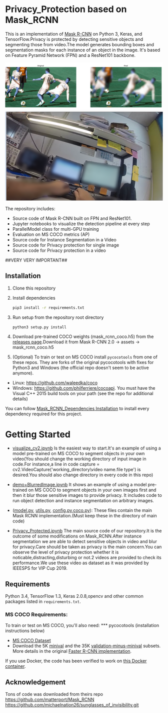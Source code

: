 # Privacy_Protection based on Mask_RCNN

This is an implementation of [Mask R-CNN](https://arxiv.org/abs/1703.06870) on Python 3, Keras, and TensorFlow.Privacy is protected by detecting sensitive objects and segmenting those from video.The model generates bounding boxes and segmentation masks for each instance of an object in the image. It's based on Feature Pyramid Network (FPN) and a ResNet101 backbone.

![Privacy_Protected_Image](Practice.png)
![Privacy_Protected_Image2](Capture.PNG)

The repository includes:
* Source code of Mask R-CNN built on FPN and ResNet101.
* Jupyter notebooks to visualize the detection pipeline at every step
* ParallelModel class for multi-GPU training
* Evaluation on MS COCO metrics (AP)
* Source code for Instance Segmentation in a Video
* Source code for Privacy protection for single image
* Source code for Privacy protection in a video


##VERY VERY IMPORTANT##
## Installation
1. Clone this repository
2. Install dependencies
   ```bash
   pip3 install -r requirements.txt
   ```
3. Run setup from the repository root directory
    ```bash
    python3 setup.py install
    ``` 
3. Download pre-trained COCO weights (mask_rcnn_coco.h5) from the [releases page](https://github.com/matterport/Mask_RCNN/releases).Download it from Mask R-CNN 2.0 -> assets -> mask_rcnn_coco.h5

4. (Optional) To train or test on MS COCO install `pycocotools` from one of these repos. They are forks of the original pycocotools with fixes for Python3 and Windows (the official repo doesn't seem to be active anymore).
* Linux: https://github.com/waleedka/coco
* Windows: https://github.com/philferriere/cocoapi.
You must have the Visual C++ 2015 build tools on your path (see the repo for additional details)

You can follow [Mask_RCNN_Dependencies Installation](https://www.youtube.com/watch?v=2TikTv6PWDw&t=689s) to install every dependency required for this project. 



# Getting Started
* [visualize_cv2.ipynb](visualize_cv2.ipynb) Is the easiest way to start.It's an example of using a model pre-trained on MS COCO to segment objects in your own video(You should change the working directory of input image in code.For instance,a line in code  capture = cv2.VideoCapture('working_directory\video name.file type') is desired.You should also change directory in every code in this repo)

* [demo+BlurredImage.ipynb](demo+BlurredImage.ipynb) It shows an example of using a model pre-trained on MS COCO to segment objects in your own images first and then it blur those sensitive images to provide privacy. 
It includes code to run object detection and instance segmentation on arbitrary images.

* ([model.py](model.py), [utils.py](utils.py), [config.py](config.py),[coco.py](coco.py)): These files contain the main Mask RCNN implementation.(Must keep these in the directory of main code) 

* [Privacy_Protected.ipynb](Privacy_Protected.ipynb) The main source code of our repository.It is the outcome of some modifications on Mask_RCNN.After instance segmentation we are able to detect sensitive objects in video and blur for privacy.Care should be taken as privacy is the main concern.You can observe the level of privacy protection whether it is noticable,distracting,disturbing or not.2 videos are provided to check its performance.We use these video as dataset as it was provided by IEEESPS for VIP Cup 2019.  


## Requirements
Python 3.4, TensorFlow 1.3, Keras 2.0.8,opencv and other common packages listed in `requirements.txt`.

### MS COCO Requirements:
To train or test on MS COCO, you'll also need:
*** pycocotools (installation instructions below)
* [MS COCO Dataset](http://cocodataset.org/#home)
* Download the 5K [minival](https://dl.dropboxusercontent.com/s/o43o90bna78omob/instances_minival2014.json.zip?dl=0)
  and the 35K [validation-minus-minival](https://dl.dropboxusercontent.com/s/s3tw5zcg7395368/instances_valminusminival2014.json.zip?dl=0)
  subsets. More details in the original [Faster R-CNN implementation](https://github.com/rbgirshick/py-faster-rcnn/blob/master/data/README.md).

If you use Docker, the code has been verified to work on
[this Docker container](https://hub.docker.com/r/waleedka/modern-deep-learning/).


## Acknowledgement 
Tons of code was downloaded from theirs repo
https://github.com/matterport/Mask_RCNN
https://github.com/michaelnation26/sunglasses_of_invisibility.git

    
